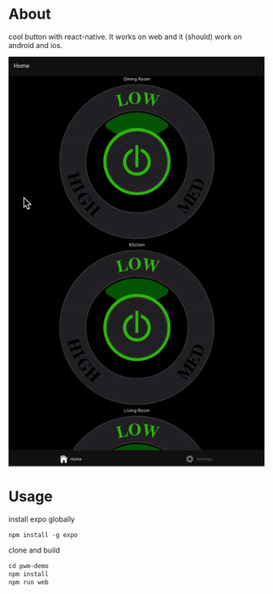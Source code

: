 # About

cool button with react-native. It works on web and it (should) work on android and ios.

![](pwm-button.gif)

# Usage

install expo globally

```
npm install -g expo
```

clone and build

```
cd pwm-demo
npm install
npm run web
```
